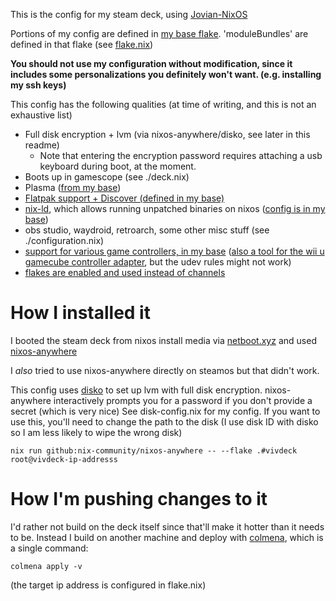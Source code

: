 This is the config for my steam deck, using [Jovian-NixOS](https://jovian-experiments.github.io/Jovian-NixOS/)

Portions of my config are defined in [my base flake](https://github.com/vivlim/nix-base/). 'moduleBundles' are defined in that flake (see [flake.nix](https://github.com/vivlim/nix-base/blob/main/flake.nix))

**You should not use my configuration without modification, since it includes some personalizations you definitely won't want. (e.g. installing my ssh keys)**

This config has the following qualities (at time of writing, and this is not an exhaustive list)

- Full disk encryption + lvm (via nixos-anywhere/disko, see later in this readme)
    - Note that entering the encryption password requires attaching a usb keyboard during boot, at the moment.
- Boots up in gamescope (see ./deck.nix)
- Plasma ([from my base](https://github.com/vivlim/nix-base/blob/main/desktop/plasma.nix))
- [Flatpak support + Discover (defined in my base)](https://github.com/vivlim/nix-base/blob/main/applications/flatpak.nix)
- [nix-ld](https://github.com/Mic92/nix-ld), which allows running unpatched binaries on nixos ([config is in my base](https://github.com/vivlim/nix-base/blob/main/applications/nix-ld.nix))
- obs studio, waydroid, retroarch, some other misc stuff (see ./configuration.nix)
- [support for various game controllers, in my base](https://github.com/vivlim/nix-base/blob/main/gaming-hardware/game-controllers.nix) ([also a tool for the wii u gamecube controller adapter](https://github.com/vivlim/nix-base/blob/main/gaming-hardware/wii-u-gc-adapter.nix), but the udev rules might not work)
- [flakes are enabled and used instead of channels](https://github.com/vivlim/nix-base/blob/dd9b5e20885497a31a950baacce02b3c0f091756/system-base/core.nix#L26)

# How I installed it
I booted the steam deck from nixos install media via [netboot.xyz](https://netboot.xyz/) and used [nixos-anywhere](https://github.com/nix-community/nixos-anywhere)

I *also* tried to use nixos-anywhere directly on steamos but that didn't work.

This config uses [disko](https://github.com/nix-community/disko) to set up lvm with full disk encryption. nixos-anywhere interactively prompts you for a password if you don't provide a secret (which is very nice)
See disk-config.nix for my config. If you want to use this, you'll need to change the path to the disk (I use disk ID with disko so I am less likely to wipe the wrong disk)

```
nix run github:nix-community/nixos-anywhere -- --flake .#vivdeck root@vivdeck-ip-addresss
```

# How I'm pushing changes to it
I'd rather not build on the deck itself since that'll make it hotter than it needs to be. Instead I build on another machine and deploy with [colmena](https://colmena.cli.rs/unstable/), which is a single command:

```
colmena apply -v
```
(the target ip address is configured in flake.nix)
